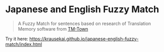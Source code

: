 # Japanese and English Fuzzy Match
> A Fuzzy Match for sentences based on research of Translation Memory software from [TM-Town](https://www.tm-town.com/blog/the-fuzziness-of-fuzzy-matches)

Try it here: https://krausekai.github.io/japanese-english-fuzzy-match/index.html
